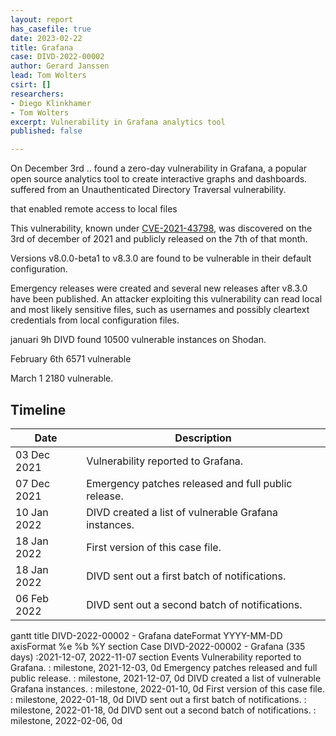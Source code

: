 ```yaml
---
layout: report
has_casefile: true
date: 2023-02-22
title: Grafana
case: DIVD-2022-00002
author: Gerard Janssen
lead: Tom Wolters
csirt: []
researchers:
- Diego Klinkhamer
- Tom Wolters
excerpt: Vulnerability in Grafana analytics tool
published: false

---
```


On December 3rd .. found a zero-day vulnerability in Grafana, a popular open source analytics tool to create interactive graphs and dashboards. suffered from an Unauthenticated Directory Traversal vulnerability. 

that enabled remote access to local files

This vulnerability, known under [CVE-2021-43798](https://cve.mitre.org/cgi-bin/cvename.cgi?name=CVE-2021-43798), was discovered on the 3rd of december of 2021 and publicly released on the 7th of that month. 

Versions v8.0.0-beta1 to v8.3.0 are found to be vulnerable in their default configuration. 

Emergency releases were created and several new releases after v8.3.0 have been published. An attacker exploiting this vulnerability can read local and most likely sensitive files, such as usernames and possibly cleartext credentials from local configuration files.

januari 9h DIVD found 10500 vulnerable instances on Shodan.

February 6th 6571 vulnerable

March 1 2180 vulnerable.

## Timeline

| Date | Description |
| --- | --- |
| 03 Dec 2021 | Vulnerability reported to Grafana. |
| 07 Dec 2021 | Emergency patches released and full public release. |
| 10 Jan 2022 | DIVD created a list of vulnerable Grafana instances. |
| 18 Jan 2022 | First version of this case file. |
| 18 Jan 2022 | DIVD sent out a first batch of notifications. |
| 06 Feb 2022 | DIVD sent out a second batch of notifications. |

<div class="mermaid">
gantt
title DIVD-2022-00002 - Grafana
dateFormat  YYYY-MM-DD
axisFormat  %e %b %Y
section Case
DIVD-2022-00002 - Grafana (335 days)            :2021-12-07, 2022-11-07
section Events
Vulnerability reported to Grafana. :  milestone, 2021-12-03, 0d
Emergency patches released and full public release. :  milestone, 2021-12-07, 0d
DIVD created a list of vulnerable Grafana instances. :  milestone, 2022-01-10, 0d
First version of this case file. :  milestone, 2022-01-18, 0d
DIVD sent out a first batch of notifications. :  milestone, 2022-01-18, 0d
DIVD sent out a second batch of notifications. :  milestone, 2022-02-06, 0d
</div>